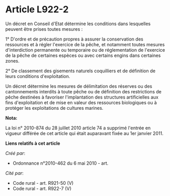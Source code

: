 # Article L922-2

Un décret en Conseil d'Etat détermine les conditions dans lesquelles peuvent être prises toutes mesures : 

1° D'ordre et de précaution propres à assurer la conservation des ressources et à régler l'exercice de la pêche, et notamment
toutes mesures d'interdiction permanente ou temporaire ou de réglementation de l'exercice de la pêche de certaines espèces ou
avec certains engins dans certaines zones. 

2° De classement des gisements naturels coquilliers et de définition de leurs conditions d'exploitation. 

Un décret détermine les mesures de délimitation des réserves ou des cantonnements interdits à toute pêche ou de définition
des restrictions de pêche destinées à favoriser l'implantation des structures artificielles aux fins d'exploitation et de
mise en valeur des ressources biologiques ou à protéger les exploitations de cultures marines.

**Nota:**

La loi n° 2010-874 du 28 juillet 2010 article 74 a supprimé l'entrée en vigueur différée de cet article qui était auparavant
fixée au 1er janvier 2011.

**Liens relatifs à cet article**

_Créé par_:

  - Ordonnance n°2010-462 du 6 mai 2010 - art.

_Cité par_:

  - Code rural - art. R921-50 (V)
  - Code rural - art. R922-7 (V)
